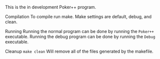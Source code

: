 This is the in development Poker++ program.

Compilation
    To compile run make.
    Make settings are default, debug, and clean.

Running
    Running the normal program can be done by running the `Poker++` executable.
    Running the debug program can be done by running the `Debug` executable.
    
Cleanup
    `make clean` Will remove all of the files generated by the makefile.
